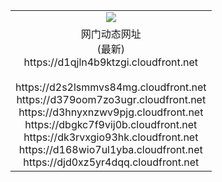 ﻿<table>
  <tr></tr>
  <tr><td colspan=2 align=center><img src="https://d1qjln4b9ktzgi.cloudfront.net/Up/oGate.jpg" /></td></tr>
  <tr><td colspan=2 align=center>网门动态网址<br/>(最新)
<br>https://d1qjln4b9ktzgi.cloudfront.net
<br/>
<br>https://d2s2lsmmvs84mg.cloudfront.net
<br>https://d379oom7zo3ugr.cloudfront.net
<br>https://d3hnyxnzwv9pjg.cloudfront.net
<br>https://dbgkc7f9vij0b.cloudfront.net
<br>https://dk3rvxgio93hk.cloudfront.net
<br>https://d168wio7ul1yba.cloudfront.net
<br>https://djd0xz5yr4dqq.cloudfront.net
    </td>
  </tr>
</table>
